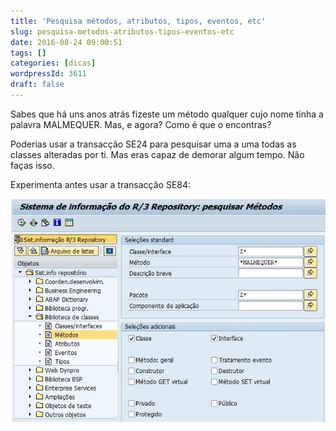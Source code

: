 ```yaml
---
title: 'Pesquisa métodos, atributos, tipos, eventos, etc'
slug: pesquisa-metodos-atributos-tipos-eventos-etc
date: 2016-08-24 09:00:51
tags: []
categories: [dicas]
wordpressId: 3611
draft: false
---
```

Sabes que há uns anos atrás fizeste um método qualquer cujo nome tinha a palavra MALMEQUER. Mas, e agora? Como é que o encontras?

Poderias usar a transacção SE24 para pesquisar uma a uma todas as classes alteradas por ti. Mas eras capaz de demorar algum tempo. Não faças isso.

Experimenta antes usar a transacção SE84:

[![Transacção SE84][1]][1]

   [1]: images/se84.jpg
